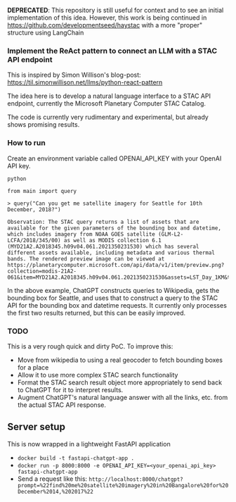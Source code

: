**DEPRECATED**: This repository is still useful for context and to see an initial implementation of this idea. However, this work is being continued in https://github.com/developmentseed/haystac with a more "proper" structure using LangChain

### Implement the ReAct pattern to connect an LLM with a STAC API endpoint

This is inspired by Simon Willison's blog-post: https://til.simonwillison.net/llms/python-react-pattern

The idea here is to develop a natural language interface to a STAC API endpoint, currently the Microsoft Planetary Computer STAC Catalog.

The code is currently very rudimentary and experimental, but already shows promising results.

### How to run

Create an environment variable called OPENAI_API_KEY with your OpenAI API key.

```
python

from main import query

> query("Can you get me satellite imagery for Seattle for 10th December, 2018?")

Observation: The STAC query returns a list of assets that are available for the given parameters of the bounding box and datetime, which includes imagery from NOAA GOES satellite (GLM-L2-LCFA/2018/345/00) as well as MODIS collection 6.1 (MYD21A2.A2018345.h09v04.061.2021350231530) which has several different assets available, including metadata and various thermal bands. The rendered preview image can be viewed at https://planetarycomputer.microsoft.com/api/data/v1/item/preview.png?collection=modis-21A2-061&item=MYD21A2.A2018345.h09v04.061.2021350231530&assets=LST_Day_1KM&tile_format=png&colormap_name=jet&rescale=255%2C310&format=png
```

In the above example, ChatGPT constructs queries to Wikipedia, gets the bounding box for Seattle, and uses that to construct a query to the STAC API for the bounding box and datetime requests. It currently only processes the first two results returned, but this can be easily improved.


### TODO

This is a very rough quick and dirty PoC. To improve this:

 - Move from wikipedia to using a real geocoder to fetch bounding boxes for a place
 - Allow it to use more complex STAC search functionality
 - Format the STAC search result object more appropriately to send back to ChatGPT for it to interpret results.
 - Augment ChatGPT's natural language answer with all the links, etc. from the actual STAC API response.



## Server setup
This is now wrapped in a lightweight FastAPI application

* `docker build -t fastapi-chatgpt-app .`
* `docker run -p 8000:8000 -e OPENAI_API_KEY=<your_openai_api_key> fastapi-chatgpt-app`
* Send a request like this: `http://localhost:8000/chatgpt?prompt=%22find%20me%20satellite%20imagery%20in%20Bangalore%20for%20December%2014,%202017%22`
